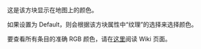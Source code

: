 这是该方块显示在地图上的颜色。

如果设置为 Default，则会根据该方块属性中“纹理”的选择来选择颜色。

要查看所有条目的准确 RGB 颜色，请在[这里](https：//mcreator.net/wiki/list-block-map-colors)阅读 Wiki 页面。